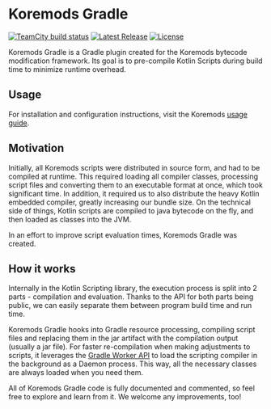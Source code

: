 # Koremods Gradle

[![TeamCity build status](https://ci.su5ed.dev/app/rest/builds/buildType:id:KoremodsGradle_BuildBranch/statusIcon.svg)](https://ci.su5ed.dev/buildConfiguration/KoremodsGradle_BuildBranch)
[![Latest Release](https://maven.gofancy.wtf/api/badge/latest/releases/wtf/gofancy/koremods/koremods-gradle?color=40c14a&name=Latest%20Release)](https://maven.gofancy.wtf/releases/wtf/gofancy/koremods/koremods-gradle)
[![License](https://img.shields.io/gitlab/license/gofancy/koremods/koremods-gradle?color=brightgreen)](https://gitlab.com/gofancy/koremods/koremods-gradle/-/blob/master/LICENSE)

Koremods Gradle is a Gradle plugin created for the Koremods bytecode modification framework. Its goal is to pre-compile
Kotlin Scripts during build time to minimize runtime overhead.

## Usage

For installation and configuration instructions, visit the Koremods [usage guide](https://su5ed.dev/koremods).

## Motivation

Initially, all Koremods scripts were distributed in source form, and had to be compiled at runtime. This required
loading all compiler classes, processing script files and converting them to an executable format at once, which took
significant time. In addition, it required us to also distribute the heavy Kotlin embedded compiler, greatly increasing
our bundle size. On the technical side of things, Kotlin scripts are compiled to java bytecode on the fly, and then
loaded as classes into the JVM.

In an effort to improve script evaluation times, Koremods Gradle was created.

## How it works

Internally in the Kotlin Scripting library, the execution process is split into 2 parts - compilation and evaluation.
Thanks to the API for both parts being public, we can easily separate them between program build time and run time.  

Koremods Gradle hooks into Gradle resource processing, compiling script files and replacing them in the jar artifact
with the compilation output (usually a jar file). For faster re-compilation when making adjustments to scripts, it
leverages the [Gradle Worker API](https://docs.gradle.org/current/userguide/worker_api.html) to load the scripting
compiler in the background as a Daemon process. This way, all the necessary classes are always loaded when you need
them.

All of Koremods Gradle code is fully documented and commented, so feel free to explore and learn from it. We welcome any
improvements, too!
